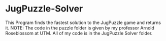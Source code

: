# JugPuzzle-Solver
This Program finds the fastest solution to the JugPuzzle game and returns it.
NOTE: The code in the puzzle folder is given by my professor Arnold Roseblossom at UTM. All of my code is in the JugPuzzle Solver folder.
